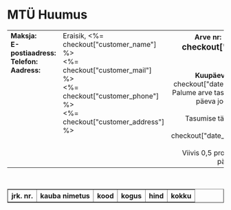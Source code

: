 <h1>MTÜ Huumus</h1>
<table width="700" border="0">
	<tr>
		<td valign="top" width="120">
			<strong>Maksja:</strong>
			<br>
			<strong>E-postiaadress:</strong>
			<br>
			<strong>Telefon:</strong>
			<br>
			<strong>Aadress:</strong>
		</td>
		<td valign="top" width="300">
			Eraisik, <%= checkout["customer_name"] %>
			<br>
			<%= checkout["customer_mail"] %>
			<br>
			<%= checkout["customer_phone"] %>
			<br>
			<%= checkout["customer_address"] %>
		</td>
		<td align="right">
			<strong>Arve nr: <big><%= checkout["id"] %></big></strong>
			<br>
			<br>
			<strong>Kuupäev</strong> <%= checkout["date"] %>
			<br>
			Palume arve tasuda 7 päeva jooksul.
			<br>
			<br>
			Tasumise tähtaeg <%= checkout["date_due"] %>
			<br>
			Viivis 0,5 protsenti päevas.
		</td>
	</tr>
</table>
<br>
<table width="700" border="1" cellpadding="3" cellspacing="1">
	<tr>
		<th align="center">jrk. nr.</th>
		<th>kauba nimetus</th>
		<th>kood</th>
		<th align="center">kogus</th>
		<th align="center">hind</th>
		<th align="center">kokku</th>
	</tr>